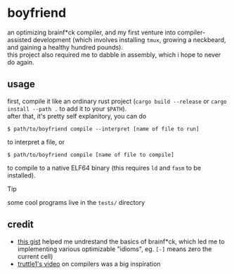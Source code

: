 # boyfriend
an optimizing brainf*ck compiler, and my first venture into compiler-assisted development (which involves installing `tmux`, growing a neckbeard, and gaining a healthy hundred pounds).
<br />
this project also required me to dabble in assembly, which i hope to never do again.

## usage
first, compile it like an ordinary rust project (`cargo build --release` or `cargo install --path .` to add it to your `$PATH`).
<br />
after that, it's pretty self explanitory, you can do
```shell
$ path/to/boyfriend compile --interpret [name of file to run]
```
to interpret a file, or
```shell
$ path/to/boyfriend compile [name of file to compile]
```
to compile to a native ELF64 binary (this requires `ld` and `fasm` to be installed).
> [!TIP]
> some cool programs live in the `tests/` directory

## credit
- [this gist](https://gist.github.com/roachhd/dce54bec8ba55fb17d3a) helped me undrestand the basics of brainf*ck, which led me to implementing various optimizable "idioms", eg. `[-]` means zero the current cell)
- [truttle1's video](https://www.youtube.com/watch?v=Mt3SqU3ge4o&t=231s) on compilers was a big inspiration
